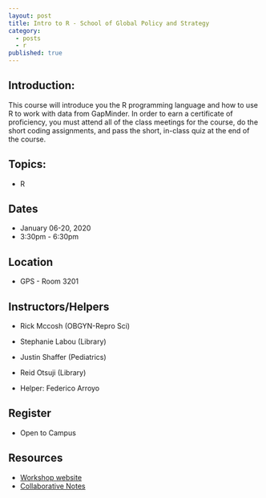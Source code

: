 ```yaml
---
layout: post
title: Intro to R - School of Global Policy and Strategy
category:
  - posts
  - r
published: true
---
```


## Introduction:

This course will introduce you the R programming language and how to use R to work with data from GapMinder. In order to earn a certificate of proficiency, you must attend all of the class meetings for the course, do the short coding assignments, and pass the short, in-class quiz at the end of the course.


## Topics:

* R


## Dates

* January 06-20, 2020
* 3:30pm - 6:30pm


## Location

* GPS - Room 3201


## Instructors/Helpers

* Rick Mccosh (OBGYN-Repro Sci)
* Stephanie Labou (Library)
* Justin Shaffer (Pediatrics)
* Reid Otsuji (Library)

* Helper: Federico Arroyo


## Register

* Open to Campus


## Resources

* [Workshop website](https://ucsdlib.github.io/win2020-gps-r/)
* [Collaborative Notes](https://hackmd.io/YcHykvQ2RN6_5EII08muUA)

